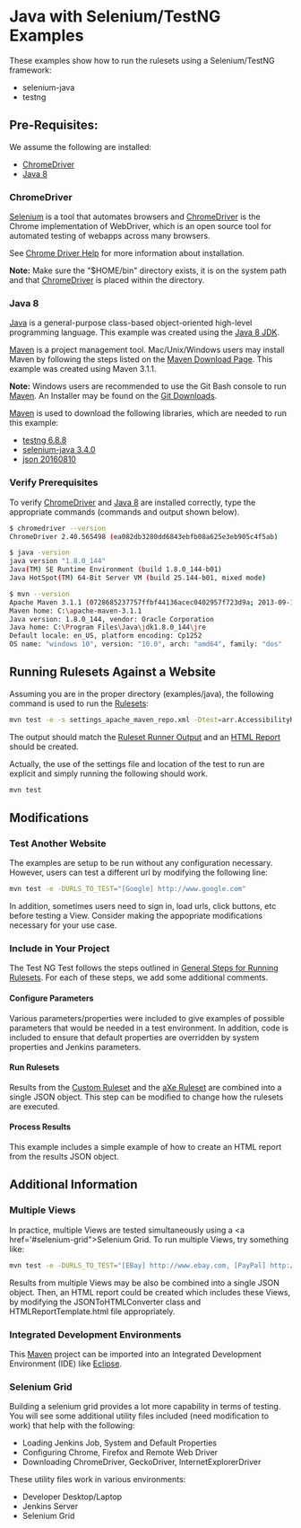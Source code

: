 # Java with Selenium/TestNG Examples
These examples show how to run the rulesets using a Selenium/TestNG framework:

<ul>
<li>selenium-java</li>
<li>testng</li>
</ul>

## Pre-Requisites:

We assume the following are installed:

<ul>
<li><a href='http://chromedriver.chromium.org/'>ChromeDriver</a></li>
<li><a href='https://www.oracle.com/technetwork/java/javase/overview/java8-2100321.html'>Java 8</a></li>
</ul>

### ChromeDriver

<a href='https://www.seleniumhq.org/'>Selenium</a> is a tool that automates browsers and <a href='http://chromedriver.chromium.org/'>ChromeDriver</a> is the Chrome implementation of WebDriver, which is an open source tool for automated testing of webapps across many browsers.

See <a href='../../topics/CHROMEDRIVERHELP.md'>Chrome Driver Help</a> for more information about installation.

<b>Note:</b> Make sure the "$HOME/bin" directory exists, it is on the system path and that <a href='http://chromedriver.chromium.org/'>ChromeDriver</a> is placed within the directory.

### Java 8

<a href='https://docs.oracle.com/javase/8/docs/technotes/guides/language/index.html'>Java</a> is a general-purpose class-based object-oriented high-level programming language.  This example was created using the <a href='https://www.oracle.com/technetwork/java/javase/downloads/jdk8-downloads-2133151.html'>Java 8 JDK</a>.

<a href='https://maven.apache.org/'>Maven</a> is a project management tool.  Mac/Unix/Windows users may install Maven by following the steps listed on the <a href='https://maven.apache.org/download.cgi'>Maven Download Page</a>.  This example was created using Maven 3.1.1.

<b>Note:</b> Windows users are recommended to use the Git Bash console to run <a href='https://maven.apache.org/'>Maven</a>.  An Installer may be found on the <a href='https://git-scm.com/download'>Git Downloads</a>.

<a href='https://maven.apache.org/'>Maven</a> is used to download the following libraries, which are needed to run this example:

<ul>
<li><a href='https://mvnrepository.com/artifact/org.testng/testng/6.8.8'>testng 6.8.8</a></li>
<li><a href='https://mvnrepository.com/artifact/org.seleniumhq.selenium/selenium-java/3.4.0'>selenium-java 3.4.0</a></li>
<li><a href='https://mvnrepository.com/artifact/org.json/json/20160810'>json 20160810</a></li>
</ul>


### Verify Prerequisites

To verify <a href='http://chromedriver.chromium.org/'>ChromeDriver</a> and <a href='https://www.oracle.com/technetwork/java/javase/overview/java8-2100321.html'>Java 8</a> are installed correctly, type the appropriate commands (commands and output shown below).

```sh
$ chromedriver --version
ChromeDriver 2.40.565498 (ea082db3280dd6843ebfb08a625e3eb905c4f5ab)

$ java -version
java version "1.8.0_144"
Java(TM) SE Runtime Environment (build 1.8.0_144-b01)
Java HotSpot(TM) 64-Bit Server VM (build 25.144-b01, mixed mode)

$ mvn --version
Apache Maven 3.1.1 (0728685237757ffbf44136acec0402957f723d9a; 2013-09-17 08:22:22-0700)
Maven home: C:\apache-maven-3.1.1
Java version: 1.8.0_144, vendor: Oracle Corporation
Java home: C:\Program Files\Java\jdk1.8.0_144\jre
Default locale: en_US, platform encoding: Cp1252
OS name: "windows 10", version: "10.0", arch: "amd64", family: "dos"
```

## Running Rulesets Against a Website

Assuming you are in the proper directory (examples/java), the following command is used to run the <a href='../../rulesets'>Rulesets</a>:

```sh
mvn test -e -s settings_apache_maven_repo.xml -Dtest=arr.AccessibilityRulesetRunnerTest
```

The output should match the <a href='output/HomePage_URLS_TO_TEST_was_not_set.ruleset.runner.output.txt'>Ruleset Runner Output</a> and an <a href='https://htmlpreview.github.io/?https://github.com/ebay/accessibility-ruleset-runner/blob/master/examples/java/output/HomePage_URLS_TO_TEST_was_not_set_ARR_Report.html'>HTML Report</a> should be created.

Actually, the use of the settings file and location of the test to run are explicit and simply running the following should work.

```sh
mvn test
```

## Modifications

### Test Another Website

The examples are setup to be run without any configuration necessary.  However, users can test a different url by modifying the following line:

```sh
mvn test -e -DURLS_TO_TEST="[Google] http://www.google.com"
```

In addition, sometimes users need to sign in, load urls, click buttons, etc before testing a View.  Consider making the appopriate modifications necessary for your use case.

### Include in Your Project

The Test NG Test follows the steps outlined in <a href='../../topics/GENERALSTEPSFORRUNNINGRULESETS.md'>General Steps for Running Rulesets</a>.  For each of these steps, we add some additional comments.

#### Configure Parameters

Various parameters/properties were included to give examples of possible parameters that would be needed in a test environment.  In addition, code is included to ensure that default properties are overridden by system properties and Jenkins parameters.

#### Run Rulesets

Results from the <a href="rulesets#custom-ruleset">Custom Ruleset</a> and the <a href="rulesets#axe-ruleset">aXe Ruleset</a> are combined into a single JSON object.  This step can be modified to change how the rulesets are executed.

#### Process Results

This example includes a simple example of how to create an HTML report from the results JSON object.

## Additional Information

### Multiple Views

In practice, multiple Views are tested simultaneously using a <a href='#selenium-grid">Selenium Grid</a>.  To run multiple Views, try something like:

```sh
mvn test -e -DURLS_TO_TEST="[EBay] http://www.ebay.com, [PayPal] http://www.paypal.com"
```

Results from multiple Views may be also be combined into a single JSON object.  Then, an HTML report could be created which includes these Views, by modifying the JSONToHTMLConverter class and HTMLReportTemplate.html file appropriately.

### Integrated Development Environments

This <a href='https://maven.apache.org/'>Maven</a> project can be imported into an Integrated Development Environment (IDE) like <a href='https://www.eclipse.org/'>Eclipse</a>.

### Selenium Grid

Building a selenium grid provides a lot more capability in terms of testing.  You will see some additional utility files included (need modification to work) that help with the following:

<ul>
<li>Loading Jenkins Job, System and Default Properties</li>
<li>Configuring Chrome, Firefox and Remote Web Driver</li>
<li>Downloading ChromeDriver, GeckoDriver, InternetExplorerDriver</li>
</ul>

These utility files work in various environments:

<ul>
<li>Developer Desktop/Laptop</li>
<li>Jenkins Server</li>
<li>Selenium Grid</li>
</ul>




